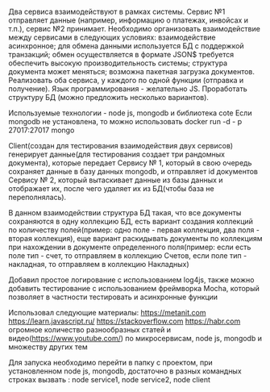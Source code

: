 Два сервиса взаимодействуют в рамках системы. Сервис №1 отправляет данные (например, информацию о платежах, инвойсах и т.п.), сервис №2 принимает.
Необходимо организовать взаимодействие между сервисами в следующих условиях:
    взаимодействие асинхронное;
    для обмена данными используется БД с поддержкой транзакций;
    обмен осуществляется в формате JSON$
    требуется обеспечить высокую производительность системы;
    структура документа может меняться;
    возможна пакетная загрузка документов.
Реализовать оба сервиса, у каждого по одной функции (отправка и получение). Язык программирования - желательно JS.
Проработать структуру БД (можно предложить несколько вариантов).


Используемые технологии - node js, mongodb и библиотека cote
Если mongodb не установлена, то можно использовать docker run -d - p 27017:27017 mongo

Client(создан для тестирования взаимодействия двух сервисов) генерирует данные(для тестирования создает три рандомных документа), которые передает Сервису № 1, который в свою очередь сохраняет данные в базу данных mongodb, и отправляет id документов Сервису № 2, который вытаскивает данные из базы данных и отображает их, после чего удаляет их из БД(чтобы база не переполнялась).

В данном взаимодействии структура БД такая, что все документы сохраняются в одну коллекцию БД, есть вариант создания коллекций по количеству полей(пример: одно поле - первая коллекция, два поля - вторая коллекция), еще вариант раскидывать документы по коллекциям при нахождении в документе определенного поля(пример: если есть поле тип - счет, то отправляем в коллекцию Счетов, если поле тип - накладная, то отправляем в коллекцию Накладных)

Добавил простое логирование с использованием log4js, также можно добавить тестирование с использованием фреймворка Mocha, который позволяет в частности тестировать и асинхронные функции

Использовал следующие материалы:
    https://metanit.com
    https://learn.javascript.ru/
    https://stackoverflow.com
    https://habr.com
    огромное количество разнообразных статей и видео(https://www.youtube.com/) по микросервисам, node js, mongodb и множеству других тем

Для запуска необходимо перейти в папку с проектом, при установленном node js, mongodb, достаточно в разных командных строках вызвать :
node service1,
node service2,
node client
